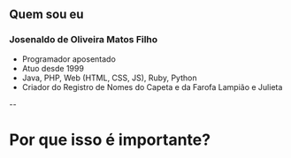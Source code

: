 ## Quem sou eu

### Josenaldo de Oliveira Matos Filho

- Programador aposentado
- Atuo desde 1999
- Java, PHP, Web (HTML, CSS, JS), Ruby, Python
- Criador do Registro de Nomes do Capeta e da Farofa Lampião e Julieta

--

# Por que isso é importante?
